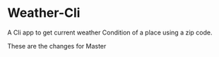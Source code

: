 # Weather-Cli
A Cli app to get current weather Condition of a place using a zip code.


These are the changes for Master
